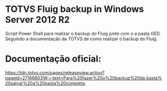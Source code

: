 # TOTVS Fluig backup in Windows Server 2012 R2
Script Power Shell para realizar o backup do Fluig junto com o a pasta GED.
Seguindo a documentação da TOTVS de como realizar o backup do Fluig. 

# Documentação oficial:
https://tdn.totvs.com/pages/releaseview.action?pageId=271666031#:~:text=Para%20fazer%20o%20backup%20da,basta%20salvar%20a%20pasta%20completa.
